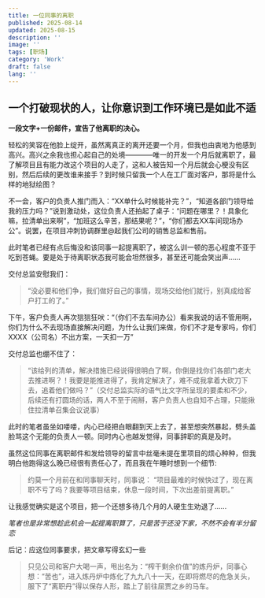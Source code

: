 ```yaml
---
title: 一位同事的离职
published: 2025-08-14
updated: 2025-08-15
description: ''
image: ''
tags: [职场]
category: 'Work'
draft: false 
lang: ''
---
```


## 一个打破现状的人，让你意识到工作环境已是如此不适

**一段文字+一份邮件，宣告了他离职的决心。**

轻松的笑容在他脸上绽开，虽然离真正的离开还要一个月，但我也由衷地为他感到高兴。高兴之余我也担心起自己的处境————唯一的开发一个月后就离职了，最了解项目且有能力改这个项目的人走了，这和人被告知一个月后就会心梗没有区别，然后后续的更改谁来接手？到时候只留我一个人在工厂面对客户，那将是什么样的地狱绘图？

不一会，客户的负责人推门而入：“XX单什么时候能补完？”，“知道各部门领导给我的压力吗？”说到激动处，这位负责人还拍起了桌子：“问题在哪里？！具象化嘛，拉清单出来啊”，“加班这么辛苦，那结果呢？”，“你们都去XX车间现场办公”。说罢，在项目冲刺协调群里@起我们公司的销售总监和售前。

此时笔者已经有点后悔没和该同事一起提离职了，被这么训一顿的恶心程度不亚于吃到苍蝇。要是处于待离职状态我可能会坦然很多，甚至还可能会笑出声......

交付总监安慰我们：
> “没必要和他们争，我们做好自己的事情，现场交给他们就行，别真成给客户打工的了。”

下午，客户负责人再次狺狺狂吠：“（你们不去车间办公）看来我说的话不管用啊，你们为什么不去现场直接解决问题，为什么让我们来做，你们不才是专家吗，你们XXXX（公司名）不出方案，一天扣一万”

交付总监也绷不住了：
> “该给列的清单，解决措施已经说得很明白了啊，你倒是找你们各部门老大去推进啊？！我要是能推进得了，我肯定解决了，难不成我拿着大砍刀下去，追着他们做吗？”（交付总监实际的语气比文字所呈现的要柔和不少，后续还有打圆场的话，两人不至于闹掰，客户负责人也自知不占理，只能揪住拉清单召集会议说事）

此时的笔者虽坐如喽喽，内心已经把白眼翻到天上去了，甚至想突然暴起，劈头盖脸骂这个无能的负责人一顿。同时内心也越发觉得，同事辞职的真是及时。

虽然这位同事在离职邮件和发给领导的留言中丝毫未提在里项目的烦心种种，但我明白他跑得这么晚已经很有责任心了，而且我在午睡时想到一个细节:

> 约莫一个月前在和同事聊天时，同事说：
> “项目最难的时候快过了，现在离职不亏了吗？我要等项目结束，休息一段时间，下次出差前提离职。”

让我感觉确实是这个项目，把一个还想多待几个月的人硬生生劝退了......

_笔者也是非常想趁此机会一起提离职算了，只是苦于还没下家，不然不会有半分留恋_

后记：应这位同事要求，把文章写得玄幻一些

> 只见公司和客户大喝一声，甩出名为：“榨干剩余价值”的炼丹炉，同事心想：“苦也”，进入炼丹炉中炼化了九九八十一天，在即将燃尽的危急关头，服下了“离职丹”得以保存人形，踏上了前往屈贾之乡的马车。



